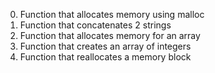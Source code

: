 0. Function that allocates memory using malloc
1. Function that concatenates 2 strings
2. Function that allocates memory for an array
3. Function that creates an array of integers
100. Function that reallocates a memory block
